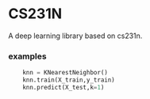 # CS231N

A deep learning library based on cs231n.

### examples

```python
	knn = KNearestNeighbor()
	knn.train(X_train,y_train)
	knn.predict(X_test,k=1)
```

